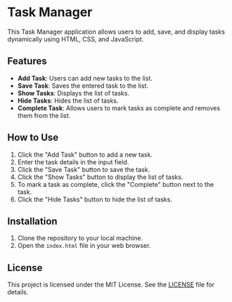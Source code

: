 # Task Manager


This Task Manager application allows users to add, save, and display tasks dynamically using HTML, CSS, and JavaScript.


## Features

- **Add Task**: Users can add new tasks to the list.
- **Save Task**: Saves the entered task to the list.
- **Show Tasks**: Displays the list of tasks.
- **Hide Tasks**: Hides the list of tasks.
- **Complete Task**: Allows users to mark tasks as complete and removes them from the list.

## How to Use

1. Click the "Add Task" button to add a new task.
2. Enter the task details in the input field.
3. Click the "Save Task" button to save the task.
4. Click the "Show Tasks" button to display the list of tasks.
5. To mark a task as complete, click the "Complete" button next to the task.
6. Click the "Hide Tasks" button to hide the list of tasks.

## Installation

1. Clone the repository to your local machine.
2. Open the `index.html` file in your web browser.

## License

This project is licensed under the MIT License. See the [LICENSE](LICENSE) file for details.
